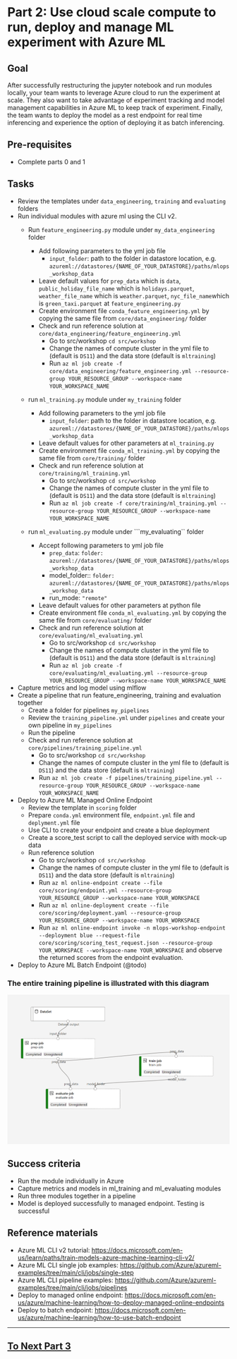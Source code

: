 
# Part 2: Use cloud scale compute to run, deploy and manage ML experiment with Azure ML

## Goal 
After successfully restructuring the jupyter notebook and run modules locally, your team wants to leverage Azure cloud to run the experiment at scale.
They also want to take advantage of experiment tracking and model management capabilities in Azure ML to keep track of experiment. 
Finally, the team wants to deploy the model as a rest endpoint for real time inferencing and experience the option of deploying it as batch inferencing.

## Pre-requisites
- Complete parts 0 and 1

## Tasks
- Review the templates under ```data_engineering```, ```training``` and   ```evaluating``` folders
- Run individual modules with azure ml using the CLI v2. 
    - Run ```feature_engineering.py``` module under ```my_data_engineering``` folder
        - Add following parameters to the yml job file
            - ```input_folder```: path to the folder in datastore location, e.g. ```azureml://datastores/{NAME_OF_YOUR_DATASTORE}/paths/mlops_workshop_data```
        - Leave default values for  ```prep_data``` which is ```data```, ```public_holiday_file_name``` which is ```holidays.parquet```,  ```weather_file_name``` which is ```weather.parquet```, ```nyc_file_name```which is ```green_taxi.parquet``` at ```feature_engineering.py```
        - Create environment file ```conda_feature_engineering.yml``` by copying the same file from ```core/data_engineering/``` folder 
        - Check and run reference solution at ```core/data_engineering/feature_engineering.yml```
            - Go to src/workshop ```cd src/workshop```
            - Change the names of compute cluster in the yml file to (default is ```DS11```) and the data store (default is ```mltraining```)
            - Run ```az ml job create -f core/data_engineering/feature_engineering.yml --resource-group YOUR_RESOURCE_GROUP --workspace-name YOUR_WORKSPACE_NAME```

    - run ```ml_training.py``` module under ```my_training``` folder
        - Add following parameters to the yml job file
            - ```input_folder```: path to the folder in datastore location, e.g. ```azureml://datastores/{NAME_OF_YOUR_DATASTORE}/paths/mlops_workshop_data```
        - Leave default values for other parameters at ```ml_training.py```
        - Create environment file ```conda_ml_training.yml``` by copying the same file from ```core/training/``` folder 
        - Check and run reference solution at ```core/training/ml_training.yml```
            - Go to src/workshop ```cd src/workshop```
            - Change the names of compute cluster in the yml file to (default is ```DS11```) and the data store (default is ```mltraining```)
            - Run ```az ml job create -f core/training/ml_training.yml --resource-group YOUR_RESOURCE_GROUP --workspace-name YOUR_WORKSPACE_NAME```
    - run ```ml_evaluating.py``` module under ```my_evaluating`` folder
        - Accept following parameters to yml job file
            - ```prep_data```: ```folder: azureml://datastores/{NAME_OF_YOUR_DATASTORE}/paths/mlops_workshop_data```
            - model_folder:: ```folder: azureml://datastores/{NAME_OF_YOUR_DATASTORE}/paths/mlops_workshop_data```
            - run_mode: ```"remote"```
        - Leave default values for other parameters at python file
        - Create environment file ```conda_ml_evaluating.yml``` by copying the same file from ```core/evaluating/``` folder 
        - Check and run reference solution at ```core/evaluating/ml_evaluating.yml```
            - Go to src/workshop ```cd src/workshop```
            - Change the names of compute cluster in the yml file to (default is ```DS11```) and the data store (default is ```mltraining```)
            - Run ```az ml job create -f core/evaluating/ml_evaluating.yml --resource-group YOUR_RESOURCE_GROUP --workspace-name YOUR_WORKSPACE_NAME```
- Capture metrics and log model using mlflow 
- Create a pipeline that run feature_engineering, training and evaluation together
    - Create a folder for pipelines ```my_pipelines``` 
    - Review the ```training_pipeline.yml``` under ```pipelines``` and create your own pipeline in ```my_pipelines``` 
    - Run the pipeline  
    - Check and run reference solution at ```core/pipelines/training_pipeline.yml```
        - Go to src/workshop ```cd src/workshop```
        - Change the names of compute cluster in the yml file to (default is ```DS11```) and the data store (default is ```mltraining```)
        - Run ```az ml job create -f pipelines/training_pipeline.yml --resource-group YOUR_RESOURCE_GROUP --workspace-name YOUR_WORKSPACE_NAME```
- Deploy to Azure ML Managed Online Endpoint
    - Review the template in ```scoring``` folder
    - Prepare ```conda.yml``` environment file, ```endpoint.yml``` file and ```deplyment.yml``` file
    - Use CLI to create your endpoint and create a blue deployment 
    - Create a score_test script to call the deployed service with mock-up data
    - Run reference solution
        - Go to src/workshop ```cd src/workshop```
        - Change the names of compute cluster in the yml file to (default is ```DS11```) and the data store (default is ```mltraining```)
        - Run ```az ml online-endpoint create --file core/scoring/endpoint.yml --resource-group YOUR_RESOURCE_GROUP --workspace-name YOUR_WORKSPACE```
        - Run ```az ml online-deployment create --file core/scoring/deployment.yaml --resource-group YOUR_RESOURCE_GROUP --workspace-name YOUR_WORKSPACE```
        - Run ```az ml online-endpoint invoke -n mlops-workshop-endpoint --deployment blue --request-file core/scoring/scoring_test_request.json --resource-group YOUR_WORKSPACE --workspace-name YOUR_WORKSPACE``` and observe the returned scores from the endpoint evaluation.
- Deploy to Azure ML Batch Endpoint (@todo)

### The entire training pipeline is illustrated with this diagram

![training_pipeline](images/training_pipeline.png)
## Success criteria
- Run the module individually in Azure 
- Capture metrics and models in ml_training and ml_evaluating modules
- Run three modules together in a pipeline
- Model is deployed successfully to managed endpoint. Testing is successful


## Reference materials
- Azure ML CLI v2 tutorial: https://docs.microsoft.com/en-us/learn/paths/train-models-azure-machine-learning-cli-v2/
- Azure ML CLI single job examples: https://github.com/Azure/azureml-examples/tree/main/cli/jobs/single-step
- Azure ML CLI pipeline examples: https://github.com/Azure/azureml-examples/tree/main/cli/jobs/pipelines
- Deploy to managed online endpoint: https://docs.microsoft.com/en-us/azure/machine-learning/how-to-deploy-managed-online-endpoints
- Deploy to batch endpoint: https://docs.microsoft.com/en-us/azure/machine-learning/how-to-use-batch-endpoint

---

## [To Next Part 3](part_3.md)
